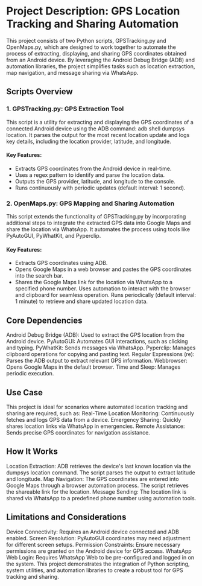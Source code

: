 # Project Description: GPS Location Tracking and Sharing Automation
This project consists of two Python scripts, GPSTracking.py and OpenMaps.py, which are designed to work together to automate the process of extracting, displaying, and sharing GPS coordinates obtained from an Android device. By leveraging the Android Debug Bridge (ADB) and automation libraries, the project simplifies tasks such as location extraction, map navigation, and message sharing via WhatsApp.

## Scripts Overview
### 1. GPSTracking.py: GPS Extraction Tool
This script is a utility for extracting and displaying the GPS coordinates of a connected Android device using the ADB command: adb shell dumpsys location. It parses the output for the most recent location update and logs key details, including the location provider, latitude, and longitude.
#### Key Features:
- Extracts GPS coordinates from the Android device in real-time.
- Uses a regex pattern to identify and parse the location data.
- Outputs the GPS provider, latitude, and longitude to the console.
- Runs continuously with periodic updates (default interval: 1 second).
### 2. OpenMaps.py: GPS Mapping and Sharing Automation
This script extends the functionality of GPSTracking.py by incorporating additional steps to integrate the extracted GPS data into Google Maps and share the location via WhatsApp. It automates the process using tools like PyAutoGUI, PyWhatKit, and Pyperclip.
#### Key Features:
- Extracts GPS coordinates using ADB.
- Opens Google Maps in a web browser and pastes the GPS coordinates into the search bar.
- Shares the Google Maps link for the location via WhatsApp to a specified phone number.
Uses automation to interact with the browser and clipboard for seamless operation.
Runs periodically (default interval: 1 minute) to retrieve and share updated location data.

## Core Dependencies
Android Debug Bridge (ADB): Used to extract the GPS location from the Android device.
PyAutoGUI: Automates GUI interactions, such as clicking and typing.
PyWhatKit: Sends messages via WhatsApp.
Pyperclip: Manages clipboard operations for copying and pasting text.
Regular Expressions (re): Parses the ADB output to extract relevant GPS information.
Webbrowser: Opens Google Maps in the default browser.
Time and Sleep: Manages periodic execution.

## Use Case
This project is ideal for scenarios where automated location tracking and sharing are required, such as:
Real-Time Location Monitoring: Continuously fetches and logs GPS data from a device.
Emergency Sharing: Quickly shares location links via WhatsApp in emergencies.
Remote Assistance: Sends precise GPS coordinates for navigation assistance.

## How It Works
Location Extraction:
ADB retrieves the device's last known location via the dumpsys location command.
The script parses the output to extract latitude and longitude.
Map Navigation:
The GPS coordinates are entered into Google Maps through a browser automation process.
The script retrieves the shareable link for the location.
Message Sending:
The location link is shared via WhatsApp to a predefined phone number using automation tools.

## Limitations and Considerations
Device Connectivity: Requires an Android device connected and ADB enabled.
Screen Resolution: PyAutoGUI coordinates may need adjustment for different screen setups.
Permission Constraints: Ensure necessary permissions are granted on the Android device for GPS access.
WhatsApp Web Login: Requires WhatsApp Web to be pre-configured and logged in on the system.
This project demonstrates the integration of Python scripting, system utilities, and automation libraries to create a robust tool for GPS tracking and sharing.
